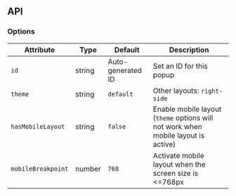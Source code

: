 ## API

### Options

| Attribute          | Type   | Default           | Description                                                                       | 
|--------------------|--------|-------------------|-----------------------------------------------------------------------------------|
| `id`               | string | Auto-generated ID | Set an ID for this popup                                                          |
| `theme`            | string | `default`         | Other layouts: `right-side`                                                       |
| `hasMobileLayout`  | string | `false`           | Enable mobile layout (`theme` options will not work when mobile layout is active) |
| `mobileBreakpoint` | number | `768`             | Activate mobile layout when the screen size is <=768px                            |
